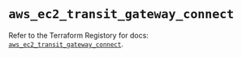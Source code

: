 # `aws_ec2_transit_gateway_connect`

Refer to the Terraform Registory for docs: [`aws_ec2_transit_gateway_connect`](https://www.terraform.io/docs/providers/aws/r/ec2_transit_gateway_connect).
